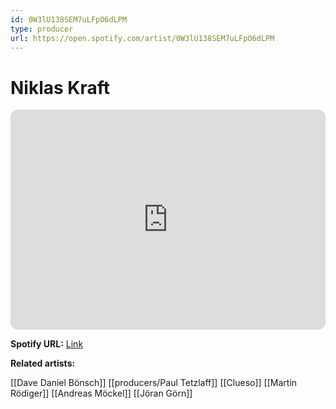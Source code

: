```yaml
---
id: 0W3lU138SEM7uLFpO6dLPM
type: producer
url: https://open.spotify.com/artist/0W3lU138SEM7uLFpO6dLPM
---
```

# Niklas Kraft

<iframe style="border-radius:12px" src="https://open.spotify.com/embed/artist/0W3lU138SEM7uLFpO6dLPM" width="100%" height="352" frameBorder="0" allowfullscreen="" allow="autoplay; clipboard-write; encrypted-media; fullscreen; picture-in-picture" loading="lazy"></iframe>

**Spotify URL:** [Link](https://open.spotify.com/artist/0W3lU138SEM7uLFpO6dLPM)

**Related artists:**

[[Dave Daniel Bönsch]]
[[producers/Paul Tetzlaff]]
[[Clueso]]
[[Martin Rödiger]]
[[Andreas Möckel]]
[[Jöran Görn]]
